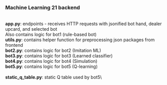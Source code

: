 ### Machine Learning 21 backend
\
**app.py**: endpoints - receives HTTP requests with jsonified bot hand, dealer upcard, and selected bot\
  Also contains logic for bot1 (rule-based bot)
\
**utils.py**: contains helper function for preprocessing json packages from frontend
\
**bot2.py**: contains logic for bot2 (Imitation ML)\
**bot3.py**: contains logic for bot3 (Learned classifier)\
**bot4.py**: contains logic for bot4 (Simulation)\
**bot5.py**: contains logic for bot5 (Q-learning)\
\
**static_q_table.py**: static Q table used by bot5\
